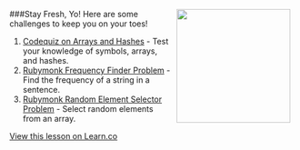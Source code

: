 
###Stay Fresh, Yo!
<img src="https://s3.amazonaws.com/after-school-assets/fresh2.jpg" width="200px" align="right" hspace="10"> Here are some challenges to keep you on your toes!

1. [Codequiz on Arrays and Hashes](http://www.codequizzes.com/learn-ruby/symbols-array-methods-hashes) - Test your knowledge of symbols, arrays, and hashes.
2. [Rubymonk Frequency Finder Problem](https://rubymonk.com/learning/books/1-ruby-primer/problems/6-frequency-finder) - Find the frequency of a string in a sentence.
3. [Rubymonk Random Element Selector Problem](https://rubymonk.com/learning/books/1-ruby-primer/problems/15-select-random-elements-from-an-array) - Select random elements from an array.

<a href='https://learn.co/lessons/hs-data-structures-stay-fresh' data-visibility='hidden'>View this lesson on Learn.co</a>

